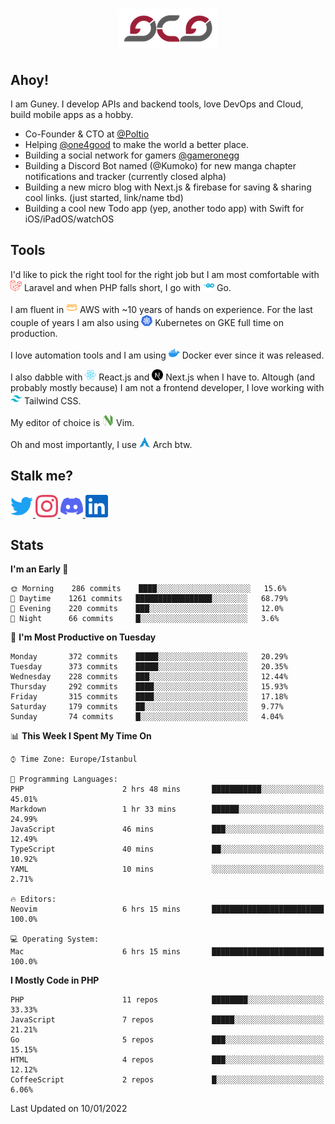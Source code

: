 <h1 align="center">
  <img src="https://raw.githubusercontent.com/gcg/gcg/master/gcg.png" alt="Guney Can Gokoglu" />
</h1>

## Ahoy!

I am Guney. I develop APIs and backend tools, love DevOps and Cloud, build mobile apps as a hobby.

- Co-Founder & CTO at [@Poltio](https://www.poltio.com)
- Helping [@one4good](https://one4good.com) to make the world a better place.
- Building a social network for gamers [@gameronegg](https://g1.gg)
- Building a Discord Bot named (@Kumoko) for new manga chapter notifications and tracker (currently closed alpha)
- Building a new micro blog with Next.js & firebase for saving & sharing cool links. (just started, link/name tbd)
- Building a cool new Todo app (yep, another todo app) with Swift for iOS/iPadOS/watchOS


## Tools

I'd like to pick the right tool for the right job but I am most comfortable with  <img src="https://raw.githubusercontent.com/gcg/gcg/master/assets/laravel.svg" alt="Laravel PHP" width="18" height="18" /> Laravel and when PHP falls short, I go with <img src="https://raw.githubusercontent.com/gcg/gcg/master/assets/go.svg" alt="Go" width="18" height="18" /> Go.

I am fluent in <img src="https://raw.githubusercontent.com/gcg/gcg/master/assets/amazonaws.svg" alt="AWS" width="18" height="18" /> AWS with ~10 years of hands on experience. For the last couple of years I am also using <img src="https://raw.githubusercontent.com/gcg/gcg/master/assets/kubernetes.svg" alt="GKE" height="18" width="18" /> Kubernetes on GKE full time on production.

I love automation tools and I am using <img src="https://raw.githubusercontent.com/gcg/gcg/master/assets/docker.svg" alt="Docker" width="18" height="18" /> Docker ever since it was released.

I also dabble with <img src="https://raw.githubusercontent.com/gcg/gcg/master/assets/react.svg" alt="React.js" width="18" height="18" /> React.js and <img src="https://raw.githubusercontent.com/gcg/gcg/master/assets/nextdotjs.svg" alt="Next.js" width="18" height="18" /> Next.js when I have to.
Altough (and probably mostly because) I am not a frontend developer, I love working with <img src="https://raw.githubusercontent.com/gcg/gcg/master/assets/tailwindcss.svg" alt="Tailwind CSS" width="18" height="18" /> Tailwind CSS.

My editor of choice is <img src="https://raw.githubusercontent.com/gcg/gcg/master/assets/neovim.svg" alt="NeoVim" width="18" height="18" /> Vim.

Oh and most importantly, I use <img src="https://raw.githubusercontent.com/gcg/gcg/master/assets/archlinux.svg" alt="Arch Linux" width="18" height="18" /> Arch btw.


## Stalk me?

<a href="https://twitter.com/gcg" target="_blank" >
    <img src="https://raw.githubusercontent.com/gcg/gcg/master/assets/twitter.svg" width="36" height="36" alt="@gcg" />
</a>

<a href="https://instagram.com/gcg" target="_blank">
    <img src="https://raw.githubusercontent.com/gcg/gcg/master/assets/instagram.svg" alt="@gcg" width="36" height="36" />
</a>

<a href="https://discord.gg/SMcJHkX4r7" target="_blank">
    <img src="https://raw.githubusercontent.com/gcg/gcg/master/assets/discord.svg" alt="gcg#3057" width="36" height="36" />
</a>

<a href="https://www.linkedin.com/in/guneycan/" target="_blank">
    <img src="https://raw.githubusercontent.com/gcg/gcg/master/assets/linkedin.svg" alt="LinkedIn" width="36" height="36" />
</a>

## Stats

<!--START_SECTION:waka-->
**I'm an Early 🐤** 

```text
🌞 Morning    286 commits    ████░░░░░░░░░░░░░░░░░░░░░   15.6% 
🌆 Daytime    1261 commits   █████████████████░░░░░░░░   68.79% 
🌃 Evening    220 commits    ███░░░░░░░░░░░░░░░░░░░░░░   12.0% 
🌙 Night      66 commits     █░░░░░░░░░░░░░░░░░░░░░░░░   3.6%

```
📅 **I'm Most Productive on Tuesday** 

```text
Monday       372 commits    █████░░░░░░░░░░░░░░░░░░░░   20.29% 
Tuesday      373 commits    █████░░░░░░░░░░░░░░░░░░░░   20.35% 
Wednesday    228 commits    ███░░░░░░░░░░░░░░░░░░░░░░   12.44% 
Thursday     292 commits    ████░░░░░░░░░░░░░░░░░░░░░   15.93% 
Friday       315 commits    ████░░░░░░░░░░░░░░░░░░░░░   17.18% 
Saturday     179 commits    ██░░░░░░░░░░░░░░░░░░░░░░░   9.77% 
Sunday       74 commits     █░░░░░░░░░░░░░░░░░░░░░░░░   4.04%

```


📊 **This Week I Spent My Time On** 

```text
⌚︎ Time Zone: Europe/Istanbul

💬 Programming Languages: 
PHP                      2 hrs 48 mins       ███████████░░░░░░░░░░░░░░   45.01% 
Markdown                 1 hr 33 mins        ██████░░░░░░░░░░░░░░░░░░░   24.99% 
JavaScript               46 mins             ███░░░░░░░░░░░░░░░░░░░░░░   12.49% 
TypeScript               40 mins             ██░░░░░░░░░░░░░░░░░░░░░░░   10.92% 
YAML                     10 mins             ░░░░░░░░░░░░░░░░░░░░░░░░░   2.71%

🔥 Editors: 
Neovim                   6 hrs 15 mins       █████████████████████████   100.0%

💻 Operating System: 
Mac                      6 hrs 15 mins       █████████████████████████   100.0%

```

**I Mostly Code in PHP** 

```text
PHP                      11 repos            ████████░░░░░░░░░░░░░░░░░   33.33% 
JavaScript               7 repos             █████░░░░░░░░░░░░░░░░░░░░   21.21% 
Go                       5 repos             ███░░░░░░░░░░░░░░░░░░░░░░   15.15% 
HTML                     4 repos             ███░░░░░░░░░░░░░░░░░░░░░░   12.12% 
CoffeeScript             2 repos             █░░░░░░░░░░░░░░░░░░░░░░░░   6.06%

```



 Last Updated on 10/01/2022
<!--END_SECTION:waka-->
